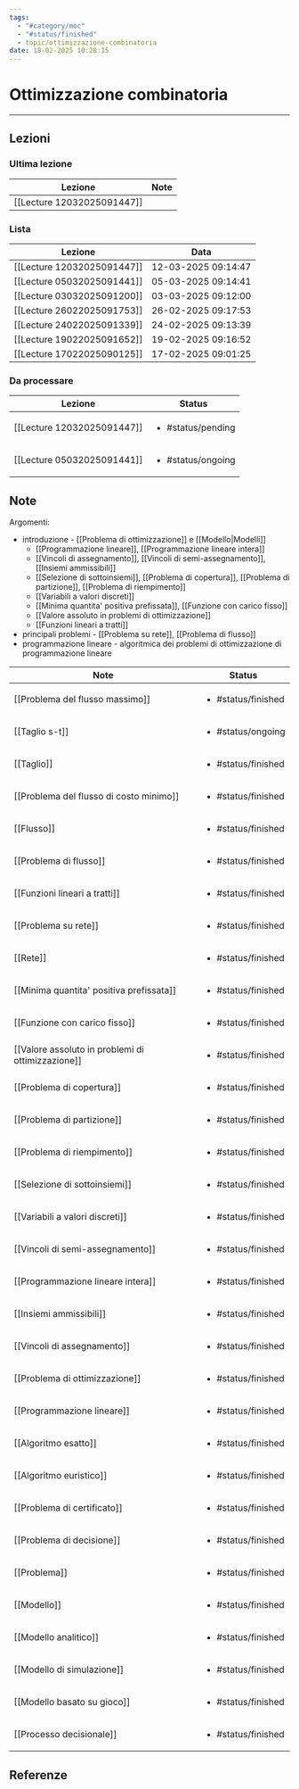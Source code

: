 ```yaml
---
tags:
  - "#category/moc"
  - "#status/finished"
  - topic/ottimizzazione-combinatoria
date: 18-02-2025 10:28:15
---
```

# Ottimizzazione combinatoria
---
## Lezioni
### Ultima lezione
<!-- QueryToSerialize: TABLE WITHOUT ID file.link AS Lezione, file.inlinks AS Note FROM #category/lecture AND #topic/ottimizzazione-combinatoria SORT file.ctime DESC LIMIT 1 -->
<!-- SerializedQuery: TABLE WITHOUT ID file.link AS Lezione, file.inlinks AS Note FROM #category/lecture AND #topic/ottimizzazione-combinatoria SORT file.ctime DESC LIMIT 1 -->

| Lezione                                                           | Note      |
| ----------------------------------------------------------------- | --------- |
| [[Lecture 12032025091447]] | <ul></ul> |
<!-- SerializedQuery END -->


### Lista
<!-- QueryToSerialize: TABLE WITHOUT ID file.link AS Lezione, date AS Data FROM #category/lecture AND #topic/ottimizzazione-combinatoria  SORT file.ctime DESC -->
<!-- SerializedQuery: TABLE WITHOUT ID file.link AS Lezione, date AS Data FROM #category/lecture AND #topic/ottimizzazione-combinatoria  SORT file.ctime DESC -->

| Lezione                                                           | Data                |
| ----------------------------------------------------------------- | ------------------- |
| [[Lecture 12032025091447]] | 12-03-2025 09:14:47 |
| [[Lecture 05032025091441]] | 05-03-2025 09:14:41 |
| [[Lecture 03032025091200]] | 03-03-2025 09:12:00 |
| [[Lecture 26022025091753]] | 26-02-2025 09:17:53 |
| [[Lecture 24022025091339]] | 24-02-2025 09:13:39 |
| [[Lecture 19022025091652]] | 19-02-2025 09:16:52 |
| [[Lecture 17022025090125]] | 17-02-2025 09:01:25 |
<!-- SerializedQuery END -->

### Da processare
<!-- QueryToSerialize: TABLE WITHOUT ID file.link as Lezione, filter(file.tags, (t) => t="#status/pending" OR t="#status/ongoing") AS Status FROM #category/lecture AND #topic/ottimizzazione-combinatoria  AND (#status/pending OR #status/ongoing) SORT date DESC -->
<!-- SerializedQuery: TABLE WITHOUT ID file.link as Lezione, filter(file.tags, (t) => t="#status/pending" OR t="#status/ongoing") AS Status FROM #category/lecture AND #topic/ottimizzazione-combinatoria  AND (#status/pending OR #status/ongoing) SORT date DESC -->

| Lezione                                                           | Status                            |
| ----------------------------------------------------------------- | --------------------------------- |
| [[Lecture 12032025091447]] | <ul><li>#status/pending</li></ul> |
| [[Lecture 05032025091441]] | <ul><li>#status/ongoing</li></ul> |
<!-- SerializedQuery END -->


## Note
Argomenti:
- introduzione - [[Problema di ottimizzazione]] e [[Modello|Modelli]]
	- [[Programmazione lineare]], [[Programmazione lineare intera]]
	- [[Vincoli di assegnamento]], [[Vincoli di semi-assegnamento]], [[Insiemi ammissibili]]
	- [[Selezione di sottoinsiemi]], [[Problema di copertura]], [[Problema di partizione]], [[Problema di riempimento]]
	- [[Variabili a valori discreti]]
	- [[Minima quantita' positiva prefissata]], [[Funzione con carico fisso]]
	- [[Valore assoluto in problemi di ottimizzazione]]
	- [[Funzioni lineari a tratti]]
- principali problemi - [[Problema su rete]], [[Problema di flusso]]
- programmazione lineare - algoritmica dei problemi di ottimizzazione di programmazione lineare

<!-- QueryToSerialize: TABLE WITHOUT ID file.link AS Note, filter(file.tags, (t) => t="#status/pending" OR t="#status/ongoing" OR t="#status/finished") AS Status FROM #category/note AND #topic/ottimizzazione-combinatoria SORT file.ctime DESC -->
<!-- SerializedQuery: TABLE WITHOUT ID file.link AS Note, filter(file.tags, (t) => t="#status/pending" OR t="#status/ongoing" OR t="#status/finished") AS Status FROM #category/note AND #topic/ottimizzazione-combinatoria SORT file.ctime DESC -->

| Note                                                                                                         | Status                             |
| ------------------------------------------------------------------------------------------------------------ | ---------------------------------- |
| [[Problema del flusso massimo]]                                     | <ul><li>#status/finished</li></ul> |
| [[Taglio s-t]]                                                                       | <ul><li>#status/ongoing</li></ul>  |
| [[Taglio]]                                                                               | <ul><li>#status/finished</li></ul> |
| [[Problema del flusso di costo minimo]]                     | <ul><li>#status/finished</li></ul> |
| [[Flusso]]                                                                               | <ul><li>#status/finished</li></ul> |
| [[Problema di flusso]]                                                       | <ul><li>#status/finished</li></ul> |
| [[Funzioni lineari a tratti]]                                         | <ul><li>#status/finished</li></ul> |
| [[Problema su rete]]                                                           | <ul><li>#status/finished</li></ul> |
| [[Rete]]                                                                                   | <ul><li>#status/finished</li></ul> |
| [[Minima quantita' positiva prefissata]]                   | <ul><li>#status/finished</li></ul> |
| [[Funzione con carico fisso]]                                         | <ul><li>#status/finished</li></ul> |
| [[Valore assoluto in problemi di ottimizzazione]] | <ul><li>#status/finished</li></ul> |
| [[Problema di copertura]]                                                 | <ul><li>#status/finished</li></ul> |
| [[Problema di partizione]]                                               | <ul><li>#status/finished</li></ul> |
| [[Problema di riempimento]]                                             | <ul><li>#status/finished</li></ul> |
| [[Selezione di sottoinsiemi]]                                         | <ul><li>#status/finished</li></ul> |
| [[Variabili a valori discreti]]                                     | <ul><li>#status/finished</li></ul> |
| [[Vincoli di semi-assegnamento]]                                   | <ul><li>#status/finished</li></ul> |
| [[Programmazione lineare intera]]                                 | <ul><li>#status/finished</li></ul> |
| [[Insiemi ammissibili]]                                                     | <ul><li>#status/finished</li></ul> |
| [[Vincoli di assegnamento]]                                             | <ul><li>#status/finished</li></ul> |
| [[Problema di ottimizzazione]]                                       | <ul><li>#status/finished</li></ul> |
| [[Programmazione lineare]]                                               | <ul><li>#status/finished</li></ul> |
| [[Algoritmo esatto]]                                                           | <ul><li>#status/finished</li></ul> |
| [[Algoritmo euristico]]                                                     | <ul><li>#status/finished</li></ul> |
| [[Problema di certificato]]                                             | <ul><li>#status/finished</li></ul> |
| [[Problema di decisione]]                                                 | <ul><li>#status/finished</li></ul> |
| [[Problema]]                                                                           | <ul><li>#status/finished</li></ul> |
| [[Modello]]                                                                             | <ul><li>#status/finished</li></ul> |
| [[Modello analitico]]                                                         | <ul><li>#status/finished</li></ul> |
| [[Modello di simulazione]]                                               | <ul><li>#status/finished</li></ul> |
| [[Modello basato su gioco]]                                             | <ul><li>#status/finished</li></ul> |
| [[Processo decisionale]]                                                   | <ul><li>#status/finished</li></ul> |
<!-- SerializedQuery END -->


## Referenze